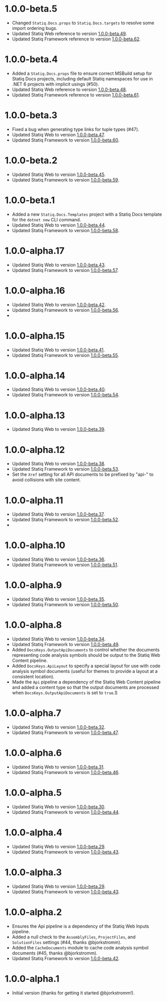 # 1.0.0-beta.5

- Changed `Statiq.Docs.props` to `Statiq.Docs.targets` to resolve some import ordering bugs.
- Updated Statiq Web reference to version [1.0.0-beta.49](https://github.com/statiqdev/Statiq.Web/releases/tag/v1.0.0-beta.49).
- Updated Statiq Framework reference to version [1.0.0-beta.62](https://github.com/statiqdev/Statiq.Framework/releases/tag/v1.0.0-beta.62).

# 1.0.0-beta.4

- Added a `Statiq.Docs.props` file to ensure correct MSBuild setup for Statiq Docs projects, including default Statiq namespaces for use in .NET 6 projects with implicit usings (#50).
- Updated Statiq Web reference to version [1.0.0-beta.48](https://github.com/statiqdev/Statiq.Web/releases/tag/v1.0.0-beta.48).
- Updated Statiq Framework reference to version [1.0.0-beta.61](https://github.com/statiqdev/Statiq.Framework/releases/tag/v1.0.0-beta.61).

# 1.0.0-beta.3

- Fixed a bug when generating type links for tuple types (#47).
- Updated Statiq Web to version [1.0.0-beta.47](https://github.com/statiqdev/Statiq.Web/releases/tag/v1.0.0-beta.47).
- Updated Statiq Framework to version [1.0.0-beta.60](https://github.com/statiqdev/Statiq.Framework/releases/tag/v1.0.0-beta.60).

# 1.0.0-beta.2

- Updated Statiq Web to version [1.0.0-beta.45](https://github.com/statiqdev/Statiq.Web/releases/tag/v1.0.0-beta.45).
- Updated Statiq Framework to version [1.0.0-beta.59](https://github.com/statiqdev/Statiq.Framework/releases/tag/v1.0.0-beta.59).

# 1.0.0-beta.1

- Added a new `Statiq.Docs.Templates` project with a Statiq Docs template for the `dotnet new` CLI command.
- Updated Statiq Web to version [1.0.0-beta.44](https://github.com/statiqdev/Statiq.Web/releases/tag/v1.0.0-beta.44).
- Updated Statiq Framework to version [1.0.0-beta.58](https://github.com/statiqdev/Statiq.Framework/releases/tag/v1.0.0-beta.58).

# 1.0.0-alpha.17

- Updated Statiq Web to version [1.0.0-beta.43](https://github.com/statiqdev/Statiq.Web/releases/tag/v1.0.0-beta.43).
- Updated Statiq Framework to version [1.0.0-beta.57](https://github.com/statiqdev/Statiq.Framework/releases/tag/v1.0.0-beta.57).

# 1.0.0-alpha.16

- Updated Statiq Web to version [1.0.0-beta.42](https://github.com/statiqdev/Statiq.Web/releases/tag/v1.0.0-beta.42).
- Updated Statiq Framework to version [1.0.0-beta.56](https://github.com/statiqdev/Statiq.Framework/releases/tag/v1.0.0-beta.56).
- 
# 1.0.0-alpha.15

- Updated Statiq Web to version [1.0.0-beta.41](https://github.com/statiqdev/Statiq.Web/releases/tag/v1.0.0-beta.41).
- Updated Statiq Framework to version [1.0.0-beta.55](https://github.com/statiqdev/Statiq.Framework/releases/tag/v1.0.0-beta.55).

# 1.0.0-alpha.14

- Updated Statiq Web to version [1.0.0-beta.40](https://github.com/statiqdev/Statiq.Web/releases/tag/v1.0.0-beta.40).
- Updated Statiq Framework to version [1.0.0-beta.54](https://github.com/statiqdev/Statiq.Framework/releases/tag/v1.0.0-beta.54).

# 1.0.0-alpha.13

- Updated Statiq Web to version [1.0.0-beta.39](https://github.com/statiqdev/Statiq.Web/releases/tag/v1.0.0-beta.39).

# 1.0.0-alpha.12

- Updated Statiq Web to version [1.0.0-beta.38](https://github.com/statiqdev/Statiq.Web/releases/tag/v1.0.0-beta.38).
- Updated Statiq Framework to version [1.0.0-beta.53](https://github.com/statiqdev/Statiq.Framework/releases/tag/v1.0.0-beta.53).
- Set the `Xref` setting for all API documents to be prefixed by "api-" to avoid collisions with site content.

# 1.0.0-alpha.11

- Updated Statiq Web to version [1.0.0-beta.37](https://github.com/statiqdev/Statiq.Web/releases/tag/v1.0.0-beta.37).
- Updated Statiq Framework to version [1.0.0-beta.52](https://github.com/statiqdev/Statiq.Framework/releases/tag/v1.0.0-beta.52).
- 
# 1.0.0-alpha.10

- Updated Statiq Web to version [1.0.0-beta.36](https://github.com/statiqdev/Statiq.Web/releases/tag/v1.0.0-beta.36).
- Updated Statiq Framework to version [1.0.0-beta.51](https://github.com/statiqdev/Statiq.Framework/releases/tag/v1.0.0-beta.51).

# 1.0.0-alpha.9

- Updated Statiq Web to version [1.0.0-beta.35](https://github.com/statiqdev/Statiq.Web/releases/tag/v1.0.0-beta.35).
- Updated Statiq Framework to version [1.0.0-beta.50](https://github.com/statiqdev/Statiq.Framework/releases/tag/v1.0.0-beta.50).

# 1.0.0-alpha.8

- Updated Statiq Web to version [1.0.0-beta.34](https://github.com/statiqdev/Statiq.Web/releases/tag/v1.0.0-beta.34).
- Updated Statiq Framework to version [1.0.0-beta.49](https://github.com/statiqdev/Statiq.Framework/releases/tag/v1.0.0-beta.49).
- Added `DocsKeys.OutputApiDocuments` to control whether the documents representing code analysis symbols should be output to the Statiq Web Content pipeline.
- Added `DocsKeys.ApiLayout` to specify a special layout for use with code analysis symbol documents (useful for themes to provide a layout at a consistent location).
- Made the `Api` pipeline a dependency of the Statiq Web Content pipeline and added a content type so that the output documents are processed when `DocsKeys.OutputApiDocuments` is set to `true`.S

# 1.0.0-alpha.7

- Updated Statiq Web to version [1.0.0-beta.32](https://github.com/statiqdev/Statiq.Web/releases/tag/v1.0.0-beta.32).
- Updated Statiq Framework to version [1.0.0-beta.47](https://github.com/statiqdev/Statiq.Framework/releases/tag/v1.0.0-beta.47).

# 1.0.0-alpha.6

- Updated Statiq Web to version [1.0.0-beta.31](https://github.com/statiqdev/Statiq.Web/releases/tag/v1.0.0-beta.31).
- Updated Statiq Framework to version [1.0.0-beta.46](https://github.com/statiqdev/Statiq.Framework/releases/tag/v1.0.0-beta.46).

# 1.0.0-alpha.5

- Updated Statiq Web to version [1.0.0-beta.30](https://github.com/statiqdev/Statiq.Web/releases/tag/v1.0.0-beta.30).
- Updated Statiq Framework to version [1.0.0-beta.44](https://github.com/statiqdev/Statiq.Framework/releases/tag/v1.0.0-beta.44).

# 1.0.0-alpha.4

- Updated Statiq Web to version [1.0.0-beta.29](https://github.com/statiqdev/Statiq.Web/releases/tag/v1.0.0-beta.29).
- Updated Statiq Framework to version [1.0.0-beta.43](https://github.com/statiqdev/Statiq.Framework/releases/tag/v1.0.0-beta.43).

# 1.0.0-alpha.3

- Updated Statiq Web to version [1.0.0-beta.29](https://github.com/statiqdev/Statiq.Web/releases/tag/v1.0.0-beta.29).
- Updated Statiq Framework to version [1.0.0-beta.43](https://github.com/statiqdev/Statiq.Framework/releases/tag/v1.0.0-beta.43).

# 1.0.0-alpha.2

- Ensures the Api pipeline is a dependency of the Statiq Web Inputs pipeline.
- Added a null check to the `AssemblyFiles`, `ProjectFiles`, and `SolutionFiles` settings (#44, thanks @bjorkstromm).
- Added the `CacheDocuments` module to cache code analysis symbol documents (#45, thanks @bjorkstromm).
- Updated Statiq Framework to version [1.0.0-beta.42](https://github.com/statiqdev/Statiq.Framework/releases/tag/v1.0.0-beta.42).

# 1.0.0-alpha.1

- Initial version (thanks for getting it started @bjorkstromm!).